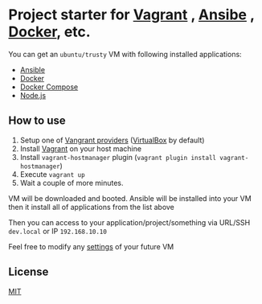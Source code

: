 # Project starter for [Vagrant](https://www.vagrantup.com/) , [Ansibe](https://www.ansible.com/) , [Docker](https://www.docker.com/), etc.

You can get an `ubuntu/trusty` VM with following installed applications:
* [Ansible](https://www.ansible.com/)
* [Docker](https://www.docker.com/)
* [Docker Compose](https://docs.docker.com/compose/)
* [Node.js](https://nodejs.org/)

## How to use

1. Setup one of [Vangrant providers](https://www.vagrantup.com/docs/providers/) ([VirtualBox](https://www.virtualbox.org/) by default)
2. Install [Vagrant](https://www.vagrantup.com/downloads.html) on your host machine
3. Install `vagrant-hostmanager` plugin (`vagrant plugin install vagrant-hostmanager`)
4. Execute `vagrant up`
5. Wait a couple of more minutes. 

VM will be downloaded and booted. Ansible will be installed into your VM then it install all of applications from the list above

Then you can access to your application/project/something via URL/SSH `dev.local` or IP `192.168.10.10`

Feel free to modify any [settings](https://github.com/kmisachenka/vagrant-ansible-docker-starter/blob/master/Vagrantfile) of your future VM 


## License
[MIT](https://github.com/kmisachenka/vagrant-ansible-docker-starter/blob/master/LICENSE)